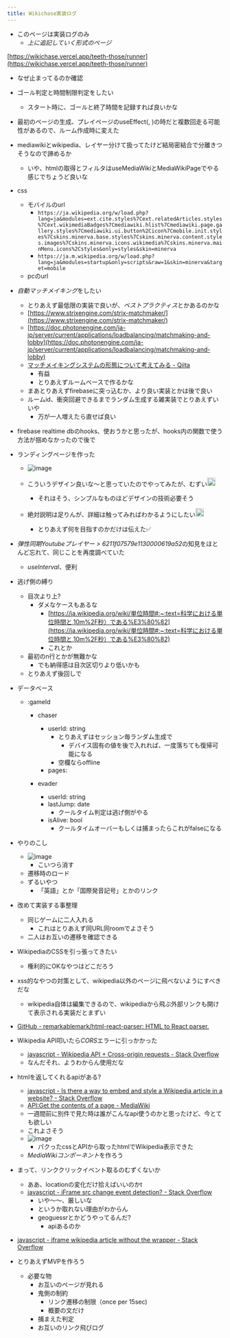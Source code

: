 ```yaml
---
title: Wikichase実装ログ
---
```


* このページは実装ログのみ
  * *上に追記していく形式のページ*

[https://wikichase.vercel.app/teeth-those/runner](https://wikichase.vercel.app/teeth-those/runner)

* なぜ止まってるのか確認

* ゴール判定と時間制限判定をしたい
  
  * スタート時に、ゴールと終了時間を記録すれば良いかな
* 最初のページの生成、プレイページのuseEffect(, )の時だと複数回走る可能性があるので、ルーム作成時に変えた

* mediawikiとwikipedia、レイヤー分けて扱ってたけど結局密結合で分離きつそうなので諦めるか
  
  * いや、htmlの取得とフィルタはuseMediaWikiとMediaWikiPageでやる感じでちょうど良いな
* css
  
  * モバイルのurl
    * `https://ja.wikipedia.org/w/load.php?lang=ja&modules=ext.cite.styles%7Cext.relatedArticles.styles%7Cext.wikimediaBadges%7Cmediawiki.hlist%7Cmediawiki.page.gallery.styles%7Cmediawiki.ui.button%2Cicon%7Cmobile.init.styles%7Cskins.minerva.base.styles%7Cskins.minerva.content.styles.images%7Cskins.minerva.icons.wikimedia%7Cskins.minerva.mainMenu.icons%2Cstyles&only=styles&skin=minerva`
    * `https://ja.m.wikipedia.org/w/load.php?lang=ja&modules=startup&only=scripts&raw=1&skin=minerva&target=mobile`
  * pcのurl
* *自動マッチメイキング*をしたい
  
  * とりあえず最低限の実装で良いが、*ベストプラクティス*とかあるのかな
  * [https://www.strixengine.com/strix-matchmaker/](https://www.strixengine.com/strix-matchmaker/)
  * [https://doc.photonengine.com/ja-jp/server/current/applications/loadbalancing/matchmaking-and-lobby](https://doc.photonengine.com/ja-jp/server/current/applications/loadbalancing/matchmaking-and-lobby)
  * [マッチメイキングシステムの形態について考えてみる - Qiita](https://qiita.com/oreo367/items/dbc76084f966c5c9097b)
    * 有益
    * とりあえずルームベースで作るかな
  * まあとりあえずfirebaseに突っ込むか、より良い実装とかは後で良い
  * ルームid、衝突回避できるまでランダム生成する雑実装でとりあえずいいや
    * 万が一人増えたら直せば良い
* firebase realtime dbのhooks、使おうかと思ったが、hooks内の関数で使う方法が掴めなかったので後で

* ランディングページを作った
  
  * ![image](https://gyazo.com/0348f0e7848e571f8356a2492f0e97a3/thumb/1000)
  * こういうデザイン良いな〜と思っていたのでやってみたが、むずい<img src='https://scrapbox.io/api/pages/blu3mo-public/blu3mo/icon' alt='blu3mo.icon' height="19.5"/>

    * それはそう、シンプルなものほどデザインの技術必要そう
  * 絶対説明は足りんが、詳細は触ってみればわかるようにしたい<img src='https://scrapbox.io/api/pages/blu3mo-public/blu3mo/icon' alt='blu3mo.icon' height="19.5"/>

    * とりあえず何を目指すのかだけは伝えた✅
* *弾性同期Youtubeプレイヤー > 6211f07579e1130000619a52*の知見をほとんど忘れて、同じことを再度調べていた
  
  * *useInterval*、便利
* 逃げ側の縛り
  
  * 目次より上?
    * ダメなケースもあるな
      * [https://ja.wikipedia.org/wiki/単位時間#:~:text=科学における単位時間と,10m%2F秒）である%E3%80%82](https://ja.wikipedia.org/wiki/単位時間#:~:text=科学における単位時間と,10m%2F秒）である%E3%80%82)
      * これとか
  * 最初のn行とかが無難かな
    * でも納得感は目次区切りより低いかも
  * とりあえず後回しで
* データベース
  
  * :gameId
    * chaser
      
      * userId: string
        * とりあえずはセッション毎ランダム生成で
          * デバイス固有の値を後で入れれば、一度落ちても復帰可能になる
        * 空欄ならoffline
      * pages:
    * evader
      
      * userId: string
      * lastJump: date
        * クールタイム判定は逃げ側がやる
      * isAlive: bool
        * クールタイムオーバーもしくは捕まったらこれがfalseになる
* やりのこし
  
  * ![image](https://gyazo.com/72ad082eae5cf6f5721db3c57ee88a7b/thumb/1000)
    * こいつら消す
  * 遷移時のロード
  * ずるいやつ
    * 「英語」とか「国際発音記号」とかのリンク
* 改めて実装する事整理
  
  * 同じゲームに二人入れる
    * これはとりあえず同URL同roomでよさそう
  * 二人はお互いの遷移を確認できる
* WikipediaのCSSを引っ張ってきたい
  
  * 権利的にOKなやつはどこだろう
* xss的なやつの対策として、wikipedia以外のページに飛べないようにすべきだな
  
  * wikipedia自体は編集できるので、wikipediaから飛ぶ外部リンクも開けて表示される実装だとまずい
* [GitHub - remarkablemark/html-react-parser: HTML to React parser.](https://github.com/remarkablemark/html-react-parser)

* Wikipedia API叩いたら*CORS*エラーに引っかかった
  
  * [javascript - Wikipedia API + Cross-origin requests - Stack Overflow](https://stackoverflow.com/questions/23952045/wikipedia-api-cross-origin-requests)
  * なんだそれ、ようわからん使用だな
* htmlを返してくれるapiがある?
  
  * [javascript - Is there a way to embed and style a Wikipedia article in a website? - Stack Overflow](https://stackoverflow.com/questions/26577292/is-there-a-way-to-embed-and-style-a-wikipedia-article-in-a-website)
  * [API:Get the contents of a page - MediaWiki](https://www.mediawiki.org/wiki/API:Get_the_contents_of_a_page)
  * 一週間前に別件で見た時は誰がこんなapi使うのかと思ったけど、今とても欲しい
  * これよさそう
  * ![image](https://gyazo.com/725c7afa687e293470b17c41569dd597/thumb/1000)
    * パクったcssとAPIから取ったhtmlでWikipedia表示できた
  * *MediaWikiコンポーネント*を作ろう
* まって、リンククリックイベント取るのむずくないか
  
  * ああ、locationの変化だけ拾えばいいのかt
  * [javascript - iFrame src change event detection? - Stack Overflow](https://stackoverflow.com/questions/2429045/iframe-src-change-event-detection)
    * いや〜〜、厳しいな
    * というか取れない理由がわからん
    * geoguessrとかどうやってるんだ?
      * apiあるのか
* [javascript - iframe wikipedia article without the wrapper - Stack Overflow](https://stackoverflow.com/questions/61902/iframe-wikipedia-article-without-the-wrapper)

* とりあえずMVPを作ろう
  
  * 必要な物
    * お互いのページが見れる
    * 鬼側の制約
      * リンク遷移の制限（once per 15sec)
      * 概要の文だけ
    * 捕まえた判定
    * お互いのリンク飛びログ
